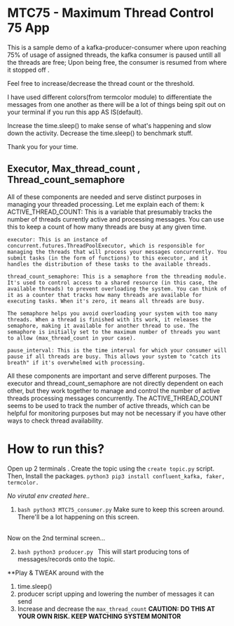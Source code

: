# MTC75 - Maximum Thread Control 75 App

This is a sample demo of a kafka-producer-consumer where upon reaching 75% of usage of assigned threads, the kafka consumer is paused untill all the threads are free; Upon being free, the consumer is resumed from where it stopped off .

Feel free to increase/decrease the thread count or the threshold. 

I have used different colors(from termcolor module) to differentiate the messages from one another as there will be a lot of things being spit out on your
terminal if you run this app AS IS(default).

Increase the time.sleep() to make sense of what's happening and slow down the activity. Decrease the time.sleep() to benchmark stuff. 

Thank you for your time.







## Executor, Max_thread_count , Thread_count_semaphore
  All of these components are needed and serve distinct purposes in managing your threaded processing. Let me explain each of them:
k
    ACTIVE_THREAD_COUNT: This is a variable that presumably tracks the number of threads currently active and processing messages. You can use this to keep a count of how many threads are busy at any given time.

    executor: This is an instance of concurrent.futures.ThreadPoolExecutor, which is responsible for managing the threads that will process your messages concurrently. You submit tasks (in the form of functions) to this executor, and it handles the distribution of these tasks to the available threads.

    thread_count_semaphore: This is a semaphore from the threading module. It's used to control access to a shared resource (in this case, the available threads) to prevent overloading the system. You can think of it as a counter that tracks how many threads are available for executing tasks. When it's zero, it means all threads are busy.

    The semaphore helps you avoid overloading your system with too many threads. When a thread is finished with its work, it releases the semaphore, making it available for another thread to use. The semaphore is initially set to the maximum number of threads you want to allow (max_thread_count in your case).

    pause_interval: This is the time interval for which your consumer will pause if all threads are busy. This allows your system to "catch its breath" if it's overwhelmed with processing.

 All these components are important and serve different purposes. The executor and thread_count_semaphore are not directly dependent on each other, but they work together to manage and control the number of active threads processing messages concurrently. The ACTIVE_THREAD_COUNT seems to be used to track the number of active threads, which can be helpful for monitoring purposes but may not be necessary if you have other ways to check thread availability.


 # How to run this?

Open up 2 terminals . Create the topic using the  ```create topic.py``` script. Then, Install the packages. 
```python3 pip3 install confluent_kafka, faker, termcolor. ``` 

*No virutal env created here..*

1. ```bash python3 MTC75_consumer.py```
Make sure to keep this screen around. There'll be a lot happening on this screen.

<br/>
Now on the 2nd terminal screen...
<br/>

2. ```bash python3 producer.py ```
This will start producing tons of messages/records onto the topic.  


**Play & TWEAK around with the 
1. time.sleep() 
2. producer script upping and lowering the number of messages it can send 
3. Increase and decrease the ```max_thread_count``` **CAUTION: DO THIS AT YOUR OWN RISK. KEEP WATCHING SYSTEM MONITOR**  